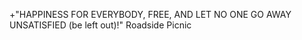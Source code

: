 +"HAPPINESS FOR EVERYBODY, FREE, AND LET NO ONE GO AWAY UNSATISFIED (be left out)!" Roadside Picnic
